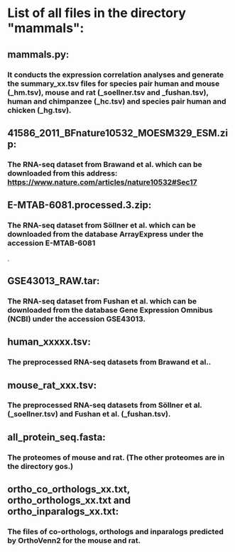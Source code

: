 # List of all files in the directory "mammals":

## mammals.py:
### It conducts the expression correlation analyses and generate the summary_xx.tsv files for species pair human and mouse (_hm.tsv), mouse and rat (_soellner.tsv and _fushan.tsv), human and chimpanzee (_hc.tsv) and species pair human and chicken (_hg.tsv). 

## 41586_2011_BFnature10532_MOESM329_ESM.zip:
### The RNA-seq dataset from Brawand et al. which can be downloaded from this address: https://www.nature.com/articles/nature10532#Sec17

## E-MTAB-6081.processed.3.zip:
### The RNA-seq dataset from Söllner et al. which can be downloaded from the database ArrayExpress under the accession E-MTAB-6081
.
## GSE43013_RAW.tar:
### The RNA-seq dataset from Fushan et al. which can be downloaded from the database Gene Expression Omnibus (NCBI) under the accession GSE43013.

## human_xxxxx.tsv:
### The preprocessed RNA-seq datasets from Brawand et al..

## mouse_rat_xxx.tsv:
### The preprocessed RNA-seq datasets from Söllner et al. (_soellner.tsv) and Fushan et al. (_fushan.tsv).

## all_protein_seq.fasta:
### The proteomes of mouse and rat. (The other proteomes are in the directory gos.)

## ortho_co_orthologs_xx.txt, ortho_orthologs_xx.txt and ortho_inparalogs_xx.txt: 
### The files of co-orthologs, orthologs and inparalogs predicted by OrthoVenn2 for the mouse and rat. 
